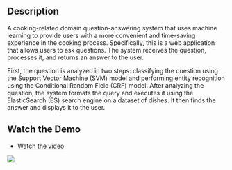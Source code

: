 ## Description

A cooking-related domain question-answering system that uses machine learning to provide users with a more convenient and time-saving experience in the cooking process. Specifically, this is a web application that allows users to ask questions. The system receives the question, processes it, and returns an answer to the user.

First, the question is analyzed in two steps: classifying the question using the Support Vector Machine (SVM) model and performing entity recognition using the Conditional Random Field (CRF) model. After analyzing the question, the system formats the query and executes it using the ElasticSearch (ES) search engine on a dataset of dishes. It then finds the answer and displays it to the user.

## Watch the Demo
  + [Watch the video](https://drive.google.com/file/d/1lYa4TA04m-O9zIr6oj6hD8LEd1WHB72r/view?usp=sharing)

  
  ![](https://github.com/nguyenquan715/CookingQA/blob/main/client/public/images/thumbnail1.png)

